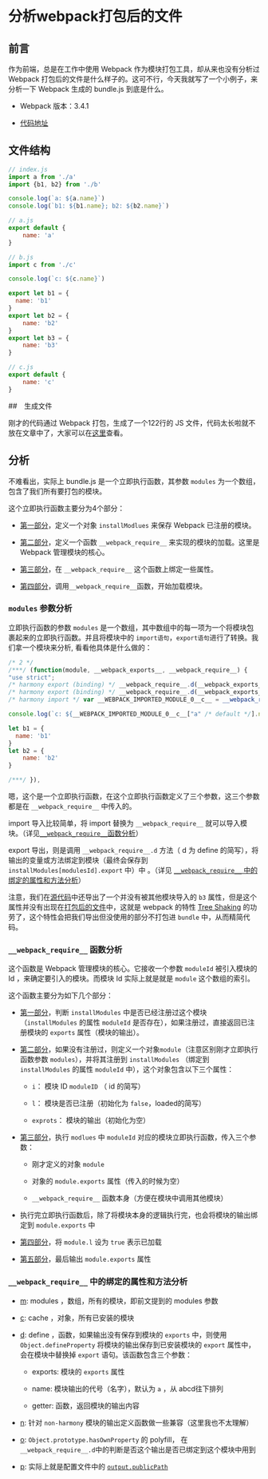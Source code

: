 # 分析webpack打包后的文件

## 前言

作为前端，总是在工作中使用 Webpack 作为模块打包工具，却从来也没有分析过 Webpack 打包后的文件是什么样子的。这可不行，今天我就写了一个小例子，来分析一下 Webpack 生成的 bundle.js 到底是什么。

- Webpack 版本：3.4.1

- [代码地址](https://github.com/ReedSun/analysis-bundle.js-of-Webpack)

## 文件结构

```javascript
// index.js
import a from './a'
import {b1, b2} from './b'

console.log(`a: ${a.name}`)
console.log(`b1: ${b1.name}; b2: ${b2.name}`)
```

```javascript
// a.js
export default {
	name: 'a'
}
```

```javascript
// b.js
import c from './c'

console.log(`c: ${c.name}`)

export let b1 = {
  name: 'b1'
}
export let b2 = {
	name: 'b2'
}
export let b3 = {
	name: 'b3'
}
```

```javascript
// c.js
export default {
	name: 'c'
}
```

##　生成文件

刚才的代码通过 Webpack 打包，生成了一个122行的 JS 文件，代码太长啦就不放在文章中了，大家可以在[这里](https://github.com/ReedSun/analysis-bundle.js-of-Webpack/blob/master/dist/bundle.js)查看。

## 分析

不难看出，实际上 bundle.js 是一个立即执行函数，其参数 `modules` 为一个数组，包含了我们所有要打包的模块。

这个立即执行函数主要分为4个部分：

- [第一部分](https://github.com/ReedSun/analysis-bundle.js-of-Webpack/blob/master/dist/bundle.js#L3)，定义一个对象 `installModlues` 来保存 Webpack 已注册的模块。

- [第二部分](https://github.com/ReedSun/analysis-bundle.js-of-Webpack/blob/master/dist/bundle.js#L6)，定义一个函数 `__webpack_require__` 来实现的模块的加载。这里是 Webpack 管理模块的核心。

- [第三部分](https://github.com/ReedSun/analysis-bundle.js-of-Webpack/blob/master/dist/bundle.js#L31)，在 `__webpack_require__` 这个函数上绑定一些属性。

- [第四部分](https://github.com/ReedSun/analysis-bundle.js-of-Webpack/blob/master/dist/bundle.js#L63)，调用`__webpack_require__`函数，开始加载模块。

### `modules` 参数分析

立即执行函数的参数 `modules` 是一个数组，其中数组中的每一项为一个将模块包裹起来的立即执行函数。并且将模块中的 `import语句`，`export语句`进行了转换。我们拿一个模块来分析, 看看他具体是什么做的：

```javascript
/* 2 */
/***/ (function(module, __webpack_exports__, __webpack_require__) {
"use strict";
/* harmony export (binding) */ __webpack_require__.d(__webpack_exports__, "a", function() { return b1; });
/* harmony export (binding) */ __webpack_require__.d(__webpack_exports__, "b", function() { return b2; });
/* harmony import */ var __WEBPACK_IMPORTED_MODULE_0__c__ = __webpack_require__(3);

console.log(`c: ${__WEBPACK_IMPORTED_MODULE_0__c__["a" /* default */].name}`)

let b1 = {
  name: 'b1'
}
let b2 = {
	name: 'b2'
}

/***/ }),
```

嗯，这个是一个立即执行函数，在这个立即执行函数定义了三个参数，这三个参数都是在 `__webpack_require__` 中传入的。

import 导入比较简单，将 import 替换为 `__webpack_require__` 就可以导入模块。（详见[`__webpack_require__`函数分析](https://github.com/ReedSun/analysis-bundle.js-of-Webpack#__webpack_require__-函数分析)）

export 导出，则是调用 `__webpack_require__.d` 方法（ d 为 define 的简写），将输出的变量或方法绑定到模块（最终会保存到 `installModules[modulesId].export` 中）中 。（详见 [`__webpack_require__` 中的绑定的属性和方法分析](https://github.com/ReedSun/analysis-bundle.js-of-Webpack#__webpack_require__-中的绑定的属性和方法分析)）

注意，我们在[源代码](https://github.com/ReedSun/analysis-bundle.js-of-Webpack/blob/master/b.js#L11)中还导出了一个并没有被其他模块导入的 `b3` 属性，但是这个属性并没有出现在[打包后的文件]()中，这就是 webpack 的特性 [Tree Shaking](https://webpack.js.org/guides/tree-shaking/) 的功劳了，这个特性会把我们导出但没使用的部分不打包进 `bundle` 中，从而精简代码。

### `__webpack_require__` 函数分析

这个函数是 Webpack 管理模块的核心。它接收一个参数 `moduleId` 被引入模块的 Id ，来确定要引入的模块。而模块 Id 实际上就是就是 `module` 这个数组的索引。

这个函数主要分为如下几个部分：

- [第一部分](https://github.com/ReedSun/analysis-bundle.js-of-Webpack/blob/master/dist/bundle.js#L9)，判断 `installModules` 中是否已经注册过这个模块（`installModules` 的属性 `moduleId` 是否存在），如果注册过，直接返回已注册模块的 `exports` 属性（模块的输出）。

- [第二部分](https://github.com/ReedSun/analysis-bundle.js-of-Webpack/blob/master/dist/bundle.js#L13)，如果没有注册过，则定义一个对象`module`（注意区别刚才立即执行函数参数 `modules`），并将其注册到 `installModules` （绑定到 `installModules` 的属性 `moduleId` 中），这个对象包含以下三个属性：

	- `i`： 模块 ID `moduleID` （ id 的简写）

	- `l`： 模块是否已注册（初始化为 `false`，loaded的简写）

	- `exprots`： 模块的输出（初始化为空）

- [第三部分](https://github.com/ReedSun/analysis-bundle.js-of-Webpack/blob/master/dist/bundle.js#L20)，执行 `modlues` 中 `moduleId` 对应的模块立即执行函数，传入三个参数：

	- 刚才定义的对象 `module`

	- 对象的 `module.exports` 属性（传入的时候为空）

	- `__webpack_require__` 函数本身（方便在模块中调用其他模块）

- 执行完立即执行函数后，除了将模块本身的逻辑执行完，也会将模块的输出绑定到 `module.exports` 中

- [第四部分](https://github.com/ReedSun/analysis-bundle.js-of-Webpack/blob/master/dist/bundle.js#L23)，将 `module.l` 设为 `true` 表示已加载

- [第五部分](https://github.com/ReedSun/analysis-bundle.js-of-Webpack/blob/master/dist/bundle.js#L26)，最后输出 `module.exports` 属性

### `__webpack_require__` 中的绑定的属性和方法分析

- [m](https://github.com/ReedSun/analysis-bundle.js-of-Webpack/blob/master/dist/bundle.js#L31): modules ，数组，所有的模块，即前文提到的 modules 参数

- [c](https://github.com/ReedSun/analysis-bundle.js-of-Webpack/blob/master/dist/bundle.js#L34): cache ，对象，所有已安装的模块

- [d](https://github.com/ReedSun/analysis-bundle.js-of-Webpack/blob/master/dist/bundle.js#L37): define ，函数，如果输出没有保存到模块的 `exports` 中，则使用 `Object.defineProperty` 将模块的输出保存到已安装模块的 `export` 属性中，会在模块中替换掉 `export` 语句。该函数包含三个参数：
	
	- exports: 模块的 `exports` 属性

	- name: 模块输出的代号（名字），默认为 `a` ，从 abcd往下排列

	- getter: 函数，返回模块的输出内容 

- [n](https://github.com/ReedSun/analysis-bundle.js-of-Webpack/blob/master/dist/bundle.js#L48): 针对 `non-harmony` 模块的输出定义函数做一些兼容（这里我也不太理解）

- [o](https://github.com/ReedSun/analysis-bundle.js-of-Webpack/blob/master/dist/bundle.js#L57): `Object.prototype.hasOwnProperty` 的 polyfill， 在 `__webpack_require__.d`中的判断是否这个输出是否已绑定到这个模块中用到

- [p](https://github.com/ReedSun/analysis-bundle.js-of-Webpack/blob/master/dist/bundle.js#L60): 实际上就是配置文件中的 [`output.publicPath`](https://webpack.js.org/configuration/output/#output-publicpath)